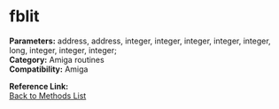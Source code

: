 # fblit

**Parameters:** address, address, integer, integer, integer, integer, integer, long, integer, integer, integer;  
**Category:** Amiga routines  
**Compatibility:** Amiga  

**Reference Link:**  
[Back to Methods List](../../SUMMARY.md)
